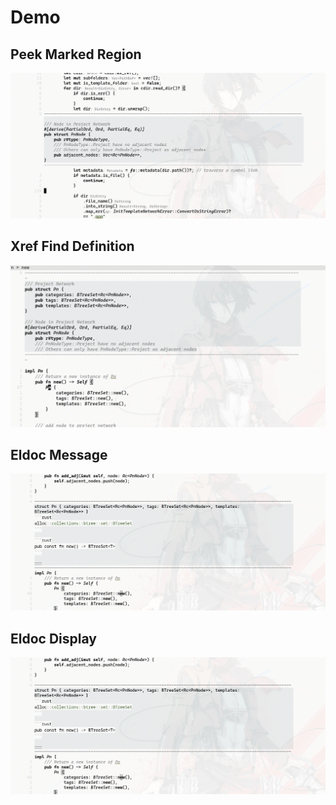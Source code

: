 # Demo

## Peek Marked Region

![display marked region](./screenshots/display-marked-region.webp)

## Xref Find Definition

![xref find definition](./screenshots/xref-find-definition.webp)

## Eldoc Message

![eldoc message](./screenshots/eldoc-message.webp)

## Eldoc Display 

![eldoc display](./screenshots/eldoc-display.webp)
